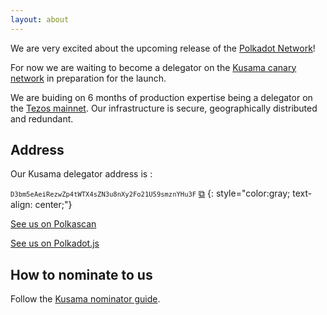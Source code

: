 ```yaml
---
layout: about
---
```


<script src="{{ base.url | prepend: site.url }}/assets/js/clipboard-polyfill.promise.js"></script>
We are very excited about the upcoming release of the [Polkadot Network](https://polkadot.network)!

For now we are waiting to become a delegator on the [Kusama canary network](https://kusama.network/) in preparation for the launch.

We are buiding on 6 months of production expertise being a delegator on the [Tezos mainnet](xtz.html). Our infrastructure is secure, geographically distributed and redundant.

## Address

Our Kusama delegator address is :

<code style="font-size:75%;">D3bm5eAeiRezwZp4tWTX4sZN3u8nXy2Fo21U59smznYHu3F</code>  <a href="#!" onclick="clipboard.writeText('D3bm5eAeiRezwZp4tWTX4sZN3u8nXy2Fo21U59smznYHu3F');">⧉</a>
{: style="color:gray; text-align: center;"}

[See us on Polkascan](https://polkascan.io/pre/kusama/account/D3bm5eAeiRezwZp4tWTX4sZN3u8nXy2Fo21U59smznYHu3F)

[See us on Polkadot.js](https://polkadot.js.org/apps/#/staking/query/D3bm5eAeiRezwZp4tWTX4sZN3u8nXy2Fo21U59smznYHu3F)

## How to nominate to us

Follow the [Kusama nominator guide](https://wiki.polkadot.network/docs/en/mirror-maintain-guides-how-to-nominate-kusama).
